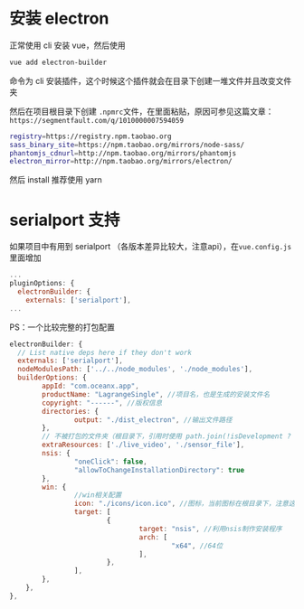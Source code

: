<!-- 1616093040000 -->
<!-- vue electron-serialport 解决方案 -->
<!-- 工作中有使用到 electron 与硬件进行串口通信，所以调研了一下，好多次了，各个版本变化还是比较大的，这里记录一下一种可行的操作 -->
<!--  -->
<!-- Tech -->
# 安装 electron 

正常使用 cli 安装 vue，然后使用
``` bash
vue add electron-builder
```
命令为 cli 安装插件，这个时候这个插件就会在目录下创建一堆文件并且改变文件夹

然后在项目根目录下创建 `.npmrc`文件，在里面粘贴，原因可参见这篇文章：` https://segmentfault.com/q/1010000007594059 `
``` bash
registry=https://registry.npm.taobao.org
sass_binary_site=https://npm.taobao.org/mirrors/node-sass/
phantomjs_cdnurl=http://npm.taobao.org/mirrors/phantomjs
electron_mirror=http://npm.taobao.org/mirrors/electron/
```
然后 install 推荐使用 yarn
# serialport 支持
如果项目中有用到 serialport （各版本差异比较大，注意api），在`vue.config.js` 里面增加
```js
...
pluginOptions: {
  electronBuilder: {
    externals: ['serialport'],
...
```

PS：一个比较完整的打包配置

```js
electronBuilder: {
  // List native deps here if they don't work
  externals: ['serialport'],
  nodeModulesPath: ['../../node_modules', './node_modules'],
  builderOptions: {
        appId: "com.oceanx.app",
        productName: "LagrangeSingle", //项目名，也是生成的安装文件名
        copyright: "------", //版权信息
        directories: {
                output: "./dist_electron", //输出文件路径
        },
        // 不被打包的文件夹（根目录下，引用时使用 path.join(!isDevelopment ? __dirname : __static , '../文件夹名称'）
        extraResources: ['./live_video', './sensor_file'],
        nsis: {
                "oneClick": false,
                "allowToChangeInstallationDirectory": true
        },
        win: {
                //win相关配置
                icon: "./icons/icon.ico", //图标，当前图标在根目录下，注意这里有两个坑
                target: [
                        {
                                target: "nsis", //利用nsis制作安装程序
                                arch: [
                                        "x64", //64位
                                ],
                        },
                ],
        },
    },
},
```
